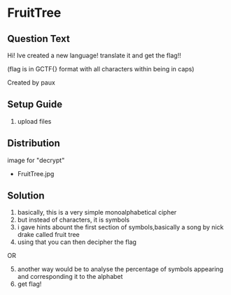 # FruitTree
## Question Text

Hi! Ive created a new language! translate it  and get the flag!!

(flag is in GCTF{} format with all characters within being in caps)

Created by paux

## Setup Guide
1. upload files

## Distribution
image for "decrypt"
- FruitTree.jpg

## Solution
1.	basically, this is a very simple monoalphabetical cipher
2.	but instead of characters, it is symbols
3.	i gave hints abount the first section of symbols,basically a song by nick drake called fruit tree
4.	using that you can then decipher the flag

OR 

5.  another way would be to analyse the percentage of symbols appearing and corresponding it to the alphabet
6.  get flag! 


